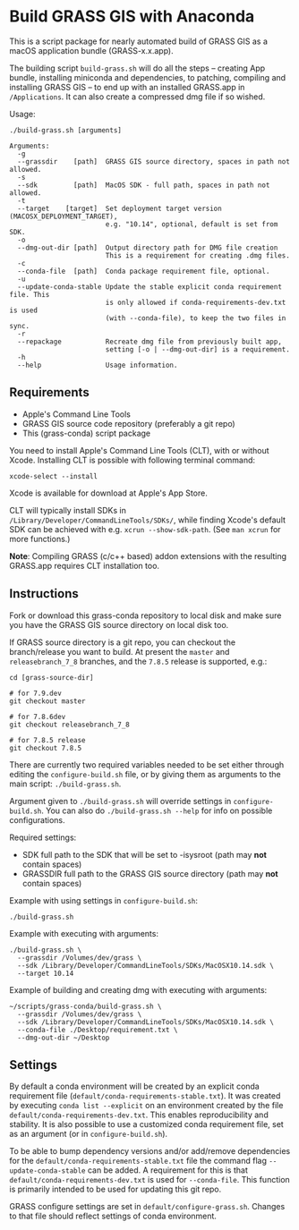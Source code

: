 # Build GRASS GIS with Anaconda

This is a script package for nearly automated build of GRASS GIS as a macOS
application bundle (GRASS-x.x.app).

The building script `build-grass.sh` will do all the steps – creating App
bundle, installing miniconda and dependencies, to patching, compiling and
installing GRASS GIS – to end up with an installed GRASS.app in `/Applications`.
It can also create a compressed dmg file if so wished.


Usage:
```
./build-grass.sh [arguments]

Arguments:
  -g
  --grassdir    [path]  GRASS GIS source directory, spaces in path not allowed.
  -s
  --sdk         [path]  MacOS SDK - full path, spaces in path not allowed.
  -t
  --target    [target]  Set deployment target version (MACOSX_DEPLOYMENT_TARGET),
                        e.g. "10.14", optional, default is set from SDK.
  -o
  --dmg-out-dir [path]  Output directory path for DMG file creation
                        This is a requirement for creating .dmg files.
  -c
  --conda-file  [path]  Conda package requirement file, optional.
  -u
  --update-conda-stable Update the stable explicit conda requirement file. This
                        is only allowed if conda-requirements-dev.txt is used
                        (with --conda-file), to keep the two files in sync.
  -r
  --repackage           Recreate dmg file from previously built app,
                        setting [-o | --dmg-out-dir] is a requirement.
  -h
  --help                Usage information.

```


## Requirements

- Apple's Command Line Tools
- GRASS GIS source code repository (preferably a git repo)
- This (grass-conda) script package

You need to install Apple's Command Line Tools (CLT), with or without Xcode.
Installing CLT is possible with following terminal command:
```
xcode-select --install
```
Xcode is available for download at Apple's App Store.

CLT will typically install SDKs in `/Library/Developer/CommandLineTools/SDKs/`,
while finding Xcode's default SDK can be achieved with e.g.
`xcrun --show-sdk-path`. (See `man xcrun` for more functions.)

**Note**: Compiling GRASS (c/c++ based) addon extensions with the resulting
GRASS.app requires CLT installation too.

## Instructions

Fork or download this grass-conda repository to local disk and make sure you
have the GRASS GIS source directory on local disk too.

If GRASS source directory is a git repo, you can checkout the branch/release
you want to build. At present the `master` and `releasebranch_7_8` branches, and
the `7.8.5` release is supported, e.g.:

```
cd [grass-source-dir]

# for 7.9.dev
git checkout master

# for 7.8.6dev
git checkout releasebranch_7_8

# for 7.8.5 release
git checkout 7.8.5
```

There are currently two required variables needed to be set either through
editing the `configure-build.sh` file, or by giving them as arguments to the
main script: `./build-grass.sh`.

Argument given to `./build-grass.sh` will override settings in `configure-build.sh`.
You can also do `./build-grass.sh --help` for info on possible configurations.

Required settings:

- SDK full path to the SDK that will be set to -isysroot (path may **not**
  contain spaces)
- GRASSDIR full path to the GRASS GIS source directory (path may **not**
  contain spaces)

Example with using settings in `configure-build.sh`:
```
./build-grass.sh
```


Example with executing with arguments:
```
./build-grass.sh \
  --grassdir /Volumes/dev/grass \
  --sdk /Library/Developer/CommandLineTools/SDKs/MacOSX10.14.sdk \
  --target 10.14
```

Example of building and creating dmg with executing with arguments:
```
~/scripts/grass-conda/build-grass.sh \
  --grassdir /Volumes/dev/grass \
  --sdk /Library/Developer/CommandLineTools/SDKs/MacOSX10.14.sdk \
  --conda-file ./Desktop/requirement.txt \
  --dmg-out-dir ~/Desktop
```


## Settings

By default a conda environment will be created by an explicit conda requirement
file (`default/conda-requirements-stable.txt`). It was created by executing
`conda list --explicit` on an environment created by the file
`default/conda-requirements-dev.txt`. This enables reproducibility and stability.
It is also possible to use a customized conda requirement file, set as an argument
(or in `configure-build.sh`).

To be able to bump dependency versions and/or add/remove dependencies for the
`default/conda-requirements-stable.txt` file the command flag
`--update-conda-stable` can be added. A requirement for this is that
`default/conda-requirements-dev.txt` is used for `--conda-file`. This function is
primarily intended to be used for updating this git repo.

GRASS configure settings are set in `default/configure-grass.sh`. Changes to that
file should reflect settings of conda environment.

